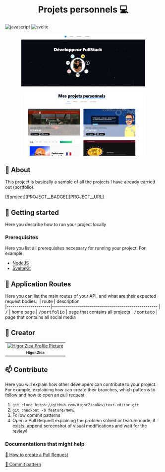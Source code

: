 [JAVASCRIPT__BADGE]: https://img.shields.io/badge/Javascript-000?style=for-the-badge&logo=javascript
[SVELTE__JS]: https://img.shields.io/badge/svelte-%23f1413d.svg?style=for-the-badge&logo=svelte&logoColor=white

<h1 align="center" style="font-weight: bold;">Projets personnels 💻</h1>

![javascript][JAVASCRIPT__BADGE]
![svelte][SVELTE__JS]

<p align="center">
    <img src="https://github.com/HigorZicaDev/portfolio-app/blob/main/static/portfolioHome.png" alt="Image Example" width="400px">
</p>

<p align="center">
    <img src="https://github.com/HigorZicaDev/portfolio-app/blob/main/static/projetspersonnel.png" alt="Image Example" width="400px">
</p>

<h2 id="started">📌 About</h2>

This project is basically a sample of all the projects I have already carried out (portfolio).

[![project][PROJECT__BADGE]][PROJECT__URL]

<h2 id="started">🚀 Getting started</h2>

Here you describe how to run your project locally

<h3>Prerequisites</h3>

Here you list all prerequisites necessary for running your project. For example:

- [NodeJS](https://nodejs.org)
- [SvelteKit](https://kit.svelte.dev/)

<h2 id="routes">📍 Application Routes</h2>

Here you can list the main routes of your API, and what are their expected request bodies.
​
| route | description  
|----------------------|-----------------------------------------------------
| <kbd>/</kbd> | home page
| <kbd>/portfolio</kbd> | page that contains all projects
| <kbd>/contato</kbd> | page that contains all social media

<h2 id="colab">🤝 Creator</h2>

<table>
  <tr>
    <td align="center">
      <a href="#">
        <img src="https://avatars.githubusercontent.com/u/165382509?v=4" width="100px;" alt="Higor Zica Profile Picture"/><br>
        <sub>
          <b>Higor Zica</b>
        </sub>
      </a>
    </td>
  </tr>
</table>

<h2 id="contribute">📫 Contribute</h2>

Here you will explain how other developers can contribute to your project. For example, explaining how can create their branches, which patterns to follow and how to open an pull request

1. `git clone https://github.com/HigorZicaDev/text-editor.git`
2. `git checkout -b feature/NAME`
3. Follow commit patterns
4. Open a Pull Request explaining the problem solved or feature made, if exists, append screenshot of visual modifications and wait for the review!

<h3>Documentations that might help</h3>

[📝 How to create a Pull Request](https://www.atlassian.com/br/git/tutorials/making-a-pull-request)

[💾 Commit pattern](https://gist.github.com/joshbuchea/6f47e86d2510bce28f8e7f42ae84c716)

